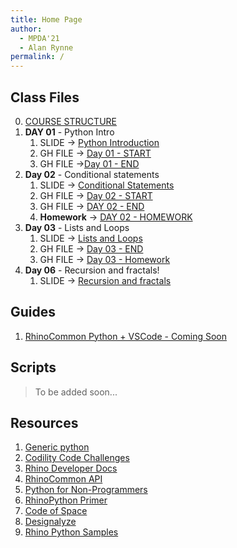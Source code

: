 ```yaml
---
title: Home Page
author:
  - MPDA'21
  - Alan Rynne
permalink: /
---
```


## Class Files

0. [COURSE STRUCTURE](slides/courseStructure/)
1. **DAY 01** - Python Intro
   1. SLIDE -> [Python Introduction](slides/pythonIntro/)
   2. GH FILE -> [Day 01 - START](files/Day01-START.ghx)
   3. GH FILE ->[Day 01 - END](files/Day01-END.ghx)
2. **Day 02** - Conditional statements
   1. SLIDE -> [Conditional Statements](slides/conditionals/)
   2. GH FILE -> [Day 02 - START](files/Day02-START.ghx)
   3. GH FILE -> [DAY 02 - END](files/Day02-END.ghx)
   4. **Homework** -> [DAY 02 - HOMEWORK](files/DAY02-Homework.ghx)
3. **Day 03** - Lists and Loops
   1. SLIDE -> [Lists and Loops](slides/loops/)
   2. GH FILE -> [Day 03 - END](files/Day03-END.gh)
   3. GH FILE -> [Day 03 - Homework](files/Day03-Homework.gh)
4. **Day 06** - Recursion and fractals!
   1. SLIDE -> [Recursion and fractals](slides/recursion-fractals/)

## Guides

1. [RhinoCommon Python + VSCode - Coming Soon]()

## Scripts

> To be added soon...

## Resources

1. [Generic python](https://www.w3schools.com/python/default.asp)
2. [Codility Code Challenges](https://app.codility.com/programmers/lessons/1-iterations/)
3. [Rhino Developer Docs](https://developer.rhino3d.com/guides/)
4. [RhinoCommon API](https://developer.rhino3d.com/api/RhinoCommon/html/R_Project_RhinoCommon.htm)
5. [Python for Non-Programmers](https://wiki.python.org/moin/BeginnersGuide/NonProgrammers)
6. [RhinoPython Primer](https://www.rhino3d.com/download/ironpython/5.0/rhinopython101)
7. [Code of Space](https://codeofspace.com/tutorials/)
8. [Designalyze](http://designalyze.com/course/intro-scripting-python-rhino)
9. [Rhino Python Samples](https://developer.rhino3d.com/samples/#rhinopython)

